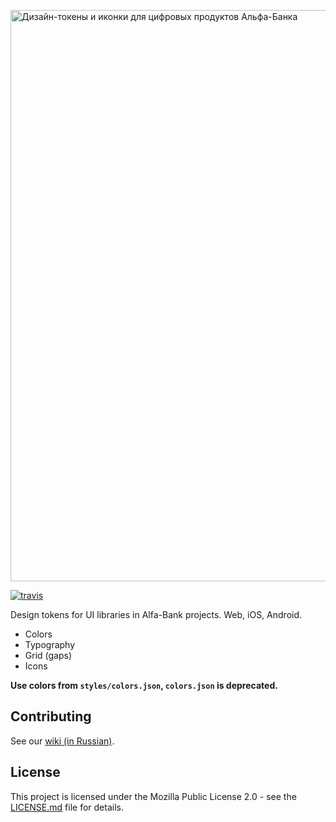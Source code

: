 <p class="readme-header"><img width="914" alt="Дизайн-токены и иконки для цифровых продуктов Альфа-Банка" src="https://user-images.githubusercontent.com/109410/82578323-e9e84580-9b94-11ea-8707-5227f478095b.png"></p>

[![travis][travis-img]][travis]

[travis]:          https://travis-ci.org/alfa-laboratory/alfa-ui-primitives?branch=master
[travis-img]:      https://img.shields.io/travis/alfa-laboratory/alfa-ui-primitives/master.svg?label=unix

Design tokens for UI libraries in Alfa-Bank projects. Web, iOS, Android.

- Colors
- Typography
- Grid (gaps)
- Icons

**Use colors from `styles/colors.json`, `colors.json` is deprecated.**

## Contributing

See our [wiki (in Russian)](https://github.com/alfa-laboratory/alfa-ui-primitives/wiki).

## License

This project is licensed under the Mozilla Public License 2.0 - see the [LICENSE.md](LICENSE.md) file for details.
